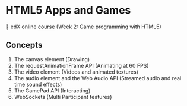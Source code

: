 # HTML5 Apps and Games

:link: edX online [course] (Week 2: Game programming with HTML5)

## Concepts

1. The canvas element (Drawing)
2. The requestAnimationFrame API (Animating at 60 FPS)
3. The video element (Videos and animated textures)
4. The audio element and the Web Audio API (Streamed audio and real time sound effects)
5. The GamePad API (Interacting)
6. WebSockets (Multi Participant features)

[course]: https://courses.edx.org/courses/course-v1:W3Cx+HTML5.2x+3T2017/course/
